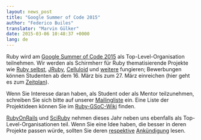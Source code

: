 ```yaml
---
layout: news_post
title: "Google Summer of Code 2015"
author: "Federico Builes"
translator: "Marvin Gülker"
date: 2015-03-06 10:48:37 +0000
lang: de
---
```


Ruby wird am [Google Summer of Code 2015][gsoc] als
Top-Level-Organisation teilnehmen. Wir werden als Schirmherr für Ruby
thematisierende Projekte wie [Ruby selbst][ruby-ideas],
[JRuby][jruby-ideas], [Celluloid][celluloid] und [weitere][ideas]
fungieren; Bewerbungen können Studenten ab dem 16. März bis zum
27. März einreichen (hier geht es zum [Zeitplan][timeline]).

Wenn Sie Interesse daran haben, als Student oder als Mentor
teilzunehmen, schreiben Sie sich bitte auf unserer [Mailingliste][ml]
ein. Eine Liste der Projektideen können Sie im [Ruby-GSoC-Wiki][ideas]
finden.

[RubyOnRails][ror] und [SciRuby][sciruby] nehmen dieses Jahr neben
uns ebenfalls als Top-Level-Organisationen teil. Wenn Sie eine Idee
haben, die besser in deren Projekte passen würde, sollten Sie deren
[respektive][ror-announcement] [Ankündigung][sciruby-ideas] lesen.

[gsoc]: http://www.google-melange.com/gsoc/document/show/gsoc_program/google/gsoc2015/about_page
[timeline]: http://www.google-melange.com/gsoc/events/google/gsoc2015
[jruby-ideas]: https://github.com/jruby/jruby/wiki/Google-Summer-of-Code-2015
[celluloid]: https://github.com/rubygsoc/rubygsoc/wiki/Ideas-List#celluloid
[ideas]: https://github.com/rubygsoc/rubygsoc/wiki/Ideas-List
[ml]: https://groups.google.com/forum/?hl=en#!forum/rubygsoc
[ror-announcement]: http://weblog.rubyonrails.org/2015/3/4/google-summer-of-code-2015/
[sciruby-ideas]: https://github.com/SciRuby/sciruby/wiki/Google-Summer-of-Code-2015-Ideas
[ruby-ideas]: https://github.com/rubygsoc/rubygsoc/wiki/Ideas-List#mri-matz-ruby-interpreter
[ror]: http://rubyonrails.org/
[sciruby]: http://sciruby.com/
